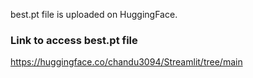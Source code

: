 best.pt file is uploaded on HuggingFace.

### Link to access best.pt file

https://huggingface.co/chandu3094/Streamlit/tree/main
